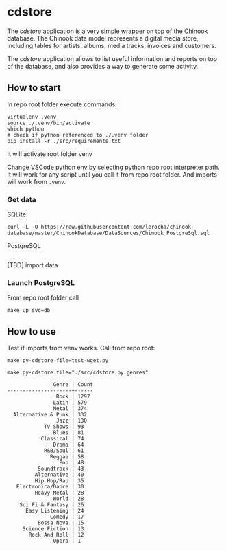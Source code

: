 # cdstore

The *cdstore* application is a very simple wrapper on top of
the [Chinook](https://github.com/lerocha/chinook-database) database. The
Chinook data model represents a digital media store, including tables for
artists, albums, media tracks, invoices and customers.

The *cdstore* application allows to list useful information and reports on
top of the database, and also provides a way to generate some activity.

## How to start

In repo root folder execute commands:

~~~ shell
virtualenv .venv
source ./.venv/bin/activate
which python
# check if python referenced to ./.venv folder
pip install -r ./src/requirements.txt
~~~

It will activate root folder venv

Change VSCode python env by selecting python repo root interpreter path. It will work for any script until you call it from repo root folder. And imports will work from `.venv`. 

### Get data

SQLite

~~~ shell
curl -L -O https://raw.githubusercontent.com/lerocha/chinook-database/master/ChinookDatabase/DataSources/Chinook_PostgreSql.sql
~~~

PostgreSQL

~~~shell

~~~

[TBD] import data

### Launch PostgreSQL

From repo root folder call

~~~shell
make up svc=db
~~~

## How to use

Test if imports from venv works. Call from repo root:

~~~shell
make py-cdstore file=test-wget.py
~~~

~~~shell
make py-cdstore file="./src/cdstore.py genres"

               Genre | Count
---------------------+------
                Rock | 1297
               Latin | 579
               Metal | 374
  Alternative & Punk | 332
                Jazz | 130
            TV Shows | 93
               Blues | 81
           Classical | 74
               Drama | 64
            R&B/Soul | 61
              Reggae | 58
                 Pop | 48
          Soundtrack | 43
         Alternative | 40
         Hip Hop/Rap | 35
   Electronica/Dance | 30
         Heavy Metal | 28
               World | 28
    Sci Fi & Fantasy | 26
      Easy Listening | 24
              Comedy | 17
          Bossa Nova | 15
     Science Fiction | 13
       Rock And Roll | 12
               Opera | 1
~~~
